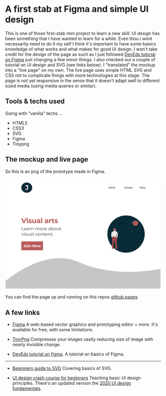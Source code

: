# A first stab at Figma and simple UI design

This is one of those first-stab mini project to learn a new skill. UI design has been something that I have wanted to learn for a while. Even thou i wont necessarily need to do it my self I think it's important to have some basics knowledge of what works and what makes for good UI design. I won't take credit for the design of the page as such as I just followed  [DevEds tutorial on Figma](https://www.youtube.com/watch?v=4W4LvJnNegA&t=2161s) just changing a few minor things. I also checked out a couple of tutorial on UI design and SVG (see links below). I "translated" the mockup into a "live page" on my own. The live page 
uses simple HTML SVG and CSS not to complicate things with more technologies at this stage.
The page is not yet responsive in the sense that it doesn't adapt well to different sized media (using media queries or similar).

## Tools & techs used
Going with "vanilla" techs ...

- HTML5 
- CSS3
- SVG
- Figma
- Tinypng

## The mockup and live page
So this is an png of the prototype made in Figma.

<img src="./landing.png" alt="drawing" style="width:900px;"/>

You can find the page up and running on this repos [github pages](https://janva.github.io/learningui/. )

## A few links 

- [Figma](https://www.figma.com/) A web-based vector graphics and prototyping editor + more. It's available for free, with some limitations.

- [TinyPng](https://tinypng.com/) Compresses your images vastly reducing size of image with nearly invisible change.

- [DevEds tutorial on figma](https://www.youtube.com/watch?v=4W4LvJnNegA&t=2161s). A tutorial on basics of Figma.
****
- [ Beginners guide to SVG](https://www.youtube.com/watch?v=ZJSCl6XEdP8) Covering basics
of SVG.

- [UI design crash course for beginners](https://www.youtube.com/watch?v=_Hp_dI0DzY4&t=1232s)
  Teaching basic UI design principles. There's an updated version the [2020 UI design fundamentals](https://www.youtube.com/watch?v=tRpoI6vkqLs).


